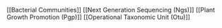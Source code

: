 [[Bacterial Communities]]
[[Next Generation Sequencing (Ngs)]]
[[Plant Growth Promotion (Pgp)]]
[[Operational Taxonomic Unit (Otu)]]
